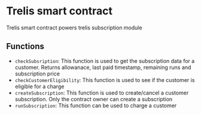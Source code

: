 # Trelis smart contract

Trelis smart contract powers trelis subscription module

## Functions

- `checkSubsription`: This function is used to get the subscription data for a customer. Returns allowanace, last paid timestamp, remaining runs and subscription price
- `checkCustomerEligibility`: This function is used to see if the customer is eligible for a charge
- `createSubscription`: This function is used to create/cancel a customer subscription. Only the contract owner can create a subscription
- `runSubscription`: This function can be used to charge a customer
